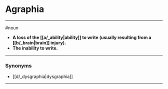 # Agraphia
---
#noun
- **A loss of the [[a/_ability|ability]] to write (usually resulting from a [[b/_brain|brain]] injury).**
- **The inability to write.**
---
### Synonyms
- [[d/_dysgraphia|dysgraphia]]
---
